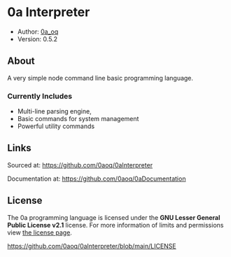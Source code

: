 # 0a Interpreter

- Author: [0a_oq](https://github.com/0aoq)
- Version: 0.5.2

## About

A very simple node command line basic programming language.

### Currently Includes

- Multi-line parsing engine,
- Basic commands for system management
- Powerful utility commands

## Links

Sourced at: https://github.com/0aoq/0aInterpreter

Documentation at: https://github.com/0aoq/0aDocumentation

## License

The 0a programming language is licensed under the **GNU Lesser General Public License v2.1** license.
For more information of limits and permissions view [the license page](https://www.gnu.org/licenses/old-licenses/lgpl-2.1.html).

https://github.com/0aoq/0aInterpreter/blob/main/LICENSE

